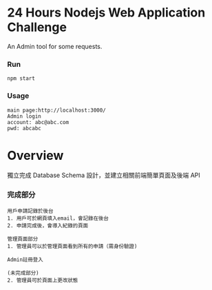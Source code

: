 # 24 Hours Nodejs Web Application Challenge
An Admin tool for some requests.

### Run
```shell
npm start
```

### Usage
```
main page:http://localhost:3000/
Admin login
account: abc@abc.com
pwd: abcabc
```

# Overview
獨立完成 Database Schema 設計，並建立相關前端簡單頁面及後端 API
​

### 完成部分
```
用戶申請記錄於後台
1. 用戶可於網頁填入email，會記錄在後台
2. 申請完成後，會導入紀錄的頁面

管理頁面部分
1. 管理員可以於管理頁面看到所有的申請（需身份驗證)

Admin註冊登入

(未完成部分)
2. 管理員可於頁面上更改狀態
```
